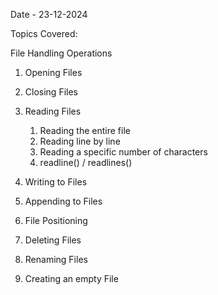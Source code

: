 Date - 23-12-2024

Topics Covered:

File Handling Operations

1. Opening Files
2. Closing Files
3. Reading Files

   1. Reading the entire file
   2. Reading line by line
   3. Reading a specific number of characters
   4. readline() / readlines()

4. Writing to Files
5. Appending to Files
6. File Positioning
7. Deleting Files
8. Renaming Files
9. Creating an empty File
